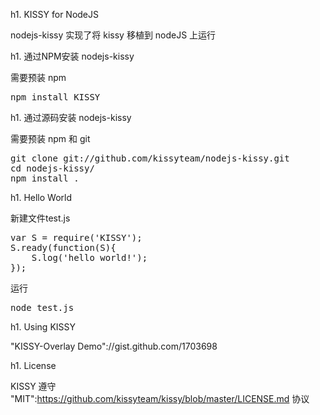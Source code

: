 h1.  KISSY for NodeJS

nodejs-kissy 实现了将 kissy 移植到 nodeJS 上运行

h1.  通过NPM安装 nodejs-kissy

需要预装 npm

<pre class="console">npm install KISSY</pre>

h1.  通过源码安装 nodejs-kissy

需要预装 npm 和 git

<pre class="console">git clone git://github.com/kissyteam/nodejs-kissy.git
cd nodejs-kissy/
npm install .</pre>

h1. Hello World

新建文件test.js

<pre class="console">var S = require('KISSY');
S.ready(function(S){
	S.log('hello world!');	
});</pre>

运行

<pre class="console">node test.js</pre>

h1.  Using KISSY

<!--
"KISSY-Calendar Demo"://gist.github.com/662117 
-->

"KISSY-Overlay Demo"://gist.github.com/1703698

h1.  License

KISSY 遵守 "MIT":https://github.com/kissyteam/kissy/blob/master/LICENSE.md 协议
